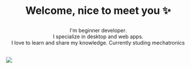 <div align ="center">

<h1><p align="center">Welcome, nice to meet you ✨</p></h1>

<p align="center">I'm beginner developer.<br/>I specialize in desktop and web apps.<br> I love to learn and share my knowledge. Currently studing mechatronics<br></p><br/>

</div>

<img src="(https://i.pinimg.com/originals/39/82/8c/39828c7dab661d0a305b43744dd9745e.gif)https://i.pinimg.com/originals/39/82/8c/39828c7dab661d0a305b43744dd9745e.gif">
